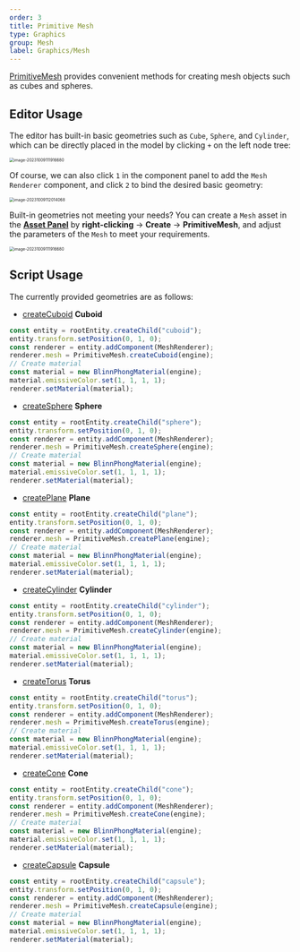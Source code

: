 ```yaml
---
order: 3
title: Primitive Mesh
type: Graphics
group: Mesh
label: Graphics/Mesh
---
```


[PrimitiveMesh](/en/apis/core/#PrimitiveMesh) provides convenient methods for creating mesh objects such as cubes and spheres.

## Editor Usage

The editor has built-in basic geometries such as `Cube`, `Sphere`, and `Cylinder`, which can be directly placed in the model by clicking `+` on the left node tree:

<img src="https://gw.alipayobjects.com/zos/OasisHub/331ff39f-54a4-4e8b-912b-e6a0cac38d71/image-20231009111916680.png" alt="image-20231009111916680" style="zoom:50%;" />

Of course, we can also click `1` in the component panel to add the `Mesh Renderer` component, and click `2` to bind the desired basic geometry:

<img src="https://gw.alipayobjects.com/zos/OasisHub/b61f5f8c-1eba-4ea8-a019-f823a6c0b17d/image-20231009112014068.png" alt="image-20231009112014068" style="zoom:50%;" />

Built-in geometries not meeting your needs? You can create a `Mesh` asset in the **[Asset Panel](/en/docs/assets/interface)** by **right-clicking** → **Create** → **PrimitiveMesh**, and adjust the parameters of the `Mesh` to meet your requirements.

<img src="https://mdn.alipayobjects.com/huamei_yo47yq/afts/img/A*g3XwRrrVv8kAAAAAAAAAAAAADhuCAQ/original" alt="image-20231009111916680" style="zoom:50%;" />

## Script Usage

<playground src="primitive-mesh.ts"></playground>

The currently provided geometries are as follows:

- [createCuboid](/en/apis/core/#PrimitiveMesh-createCuboid) **Cuboid**

```typescript
const entity = rootEntity.createChild("cuboid");
entity.transform.setPosition(0, 1, 0);
const renderer = entity.addComponent(MeshRenderer);
renderer.mesh = PrimitiveMesh.createCuboid(engine);
// Create material
const material = new BlinnPhongMaterial(engine);
material.emissiveColor.set(1, 1, 1, 1);
renderer.setMaterial(material);
```

- [createSphere](/en/apis/core/#PrimitiveMesh-createSphere) **Sphere**

```typescript
const entity = rootEntity.createChild("sphere");
entity.transform.setPosition(0, 1, 0);
const renderer = entity.addComponent(MeshRenderer);
renderer.mesh = PrimitiveMesh.createSphere(engine);
// Create material
const material = new BlinnPhongMaterial(engine);
material.emissiveColor.set(1, 1, 1, 1);
renderer.setMaterial(material);
```

- [createPlane](/en/apis/core/#PrimitiveMesh-createPlane) **Plane**

```typescript
const entity = rootEntity.createChild("plane");
entity.transform.setPosition(0, 1, 0);
const renderer = entity.addComponent(MeshRenderer);
renderer.mesh = PrimitiveMesh.createPlane(engine);
// Create material
const material = new BlinnPhongMaterial(engine);
material.emissiveColor.set(1, 1, 1, 1);
renderer.setMaterial(material);
```

- [createCylinder](/en/apis/core/#PrimitiveMesh-createCylinder) **Cylinder**

```typescript
const entity = rootEntity.createChild("cylinder");
entity.transform.setPosition(0, 1, 0);
const renderer = entity.addComponent(MeshRenderer);
renderer.mesh = PrimitiveMesh.createCylinder(engine);
// Create material
const material = new BlinnPhongMaterial(engine);
material.emissiveColor.set(1, 1, 1, 1);
renderer.setMaterial(material);
```

- [createTorus](/en/apis/core/#PrimitiveMesh-createTorus) **Torus**

```typescript
const entity = rootEntity.createChild("torus");
entity.transform.setPosition(0, 1, 0);
const renderer = entity.addComponent(MeshRenderer);
renderer.mesh = PrimitiveMesh.createTorus(engine);
// Create material
const material = new BlinnPhongMaterial(engine);
material.emissiveColor.set(1, 1, 1, 1);
renderer.setMaterial(material);
```

- [createCone](/en/apis/core/#PrimitiveMesh-createCone) **Cone**

```typescript
const entity = rootEntity.createChild("cone");
entity.transform.setPosition(0, 1, 0);
const renderer = entity.addComponent(MeshRenderer);
renderer.mesh = PrimitiveMesh.createCone(engine);
// Create material
const material = new BlinnPhongMaterial(engine);
material.emissiveColor.set(1, 1, 1, 1);
renderer.setMaterial(material);
```

- [createCapsule](/en/apis/core/#PrimitiveMesh-createCapsule) **Capsule**

```typescript
const entity = rootEntity.createChild("capsule");
entity.transform.setPosition(0, 1, 0);
const renderer = entity.addComponent(MeshRenderer);
renderer.mesh = PrimitiveMesh.createCapsule(engine);
// Create material
const material = new BlinnPhongMaterial(engine);
material.emissiveColor.set(1, 1, 1, 1);
renderer.setMaterial(material);
```
